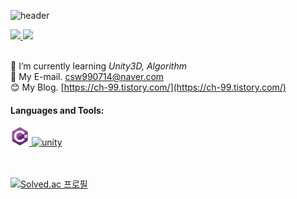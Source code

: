![header](https://capsule-render.vercel.app/api?type=waving&color=gradient&customColorList=14&height=150&text=ChoiSW99😃&fontColor=111111&fontSize=40&fontAlignY=35&animation=fadeIn)

<a href="https://ch-99.tistory.com/">
 <img src="https://img.shields.io/badge/Tistory-333333?style=flat&logo=Tistory&logoColor=white"/>
</a>

<a href="https://www.instagram.com/seung_woo_77/">
 <img src="https://img.shields.io/badge/Instagram-555555?style=flat&logo=Instagram&logoColor=white"/>
</a>
<br></br>


🏃 I’m currently learning *Unity3D, Algorithm*  
📧 My E-mail. csw990714@naver.com  
😊 My Blog. [https://ch-99.tistory.com/](https://ch-99.tistory.com/)

<p align="left">
</p>

<h4 align="left">Languages and Tools:</h4>
<p align="left"> <a href="https://www.w3schools.com/cs/" target="_blank" rel="noreferrer"> <img src="https://raw.githubusercontent.com/devicons/devicon/master/icons/csharp/csharp-original.svg" alt="csharp" width="30" height="30"/> </a> <a href="https://unity.com/" target="_blank" rel="noreferrer"> <img src="https://www.vectorlogo.zone/logos/unity3d/unity3d-icon.svg" alt="unity" width="30" height="30"/> </a> </p>

<br></br>
[![Solved.ac
프로필](http://mazassumnida.wtf/api/v2/generate_badge?boj=csw9907)](https://solved.ac/csw9907)
